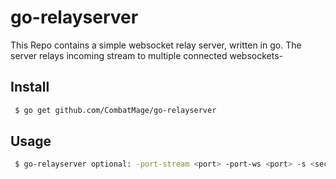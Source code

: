# go-relayserver

This Repo contains a simple websocket relay server, written in go. The server relays incoming stream to multiple connected websockets-

## Install

```sh
 $ go get github.com/CombatMage/go-relayserver
```

## Usage

```sh
 $ go-relayserver optional: -port-stream <port> -port-ws <port> -s <secret>
```
